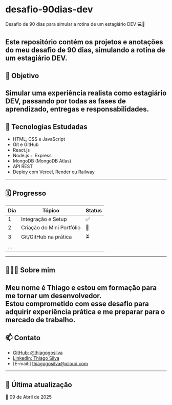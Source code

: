 # desafio-90dias-dev

Desafio de 90 dias para simular a rotina de um estagiário DEV 💻🚀

Este repositório contém os projetos e anotações do meu desafio de 90 dias, simulando a rotina de um estagiário DEV.
---

##  📌  Objetivo 

Simular uma experiência realista como estagiário DEV, passando por todas as fases de aprendizado, entregas e responsabilidades.
---

## 🧠 Tecnologias Estudadas

- HTML, CSS e JavaScript
- Git e GitHub
- React.js
- Node.js + Express
- MongoDB (MongoDB Atlas)
- API REST
- Deploy com Vercel, Render ou Railway

---

## 🗓️ Progresso

| Dia | Tópico                      | Status |
|-----|-----------------------------|--------|
| 1   | Integração e Setup          | ✅     |
| 2   | Criação do Mini Portfólio   | 🔄     |
| 3   | Git/GitHub na prática       | ⏳     |
| ... |                             |        |


---

## 🙋🏻‍♂️ Sobre mim

Meu nome é Thiago e estou em formação para me tornar um desenvolvedor.  
Estou comprometido com esse desafio para adquirir experiência prática e me preparar para o mercado de trabalho.
---

## 📫 Contato

- [GitHub: @thiagogosilva](https://github.com/thiagogosilva)
- [LinkedIn: Thiago Silva](https://www.linkedin.com/in/thiagogosilva/)
- [E-mail:] thiagogosilva@icloud.com

---

## 🚀 Última atualização

📅 09 de Abril de 2025